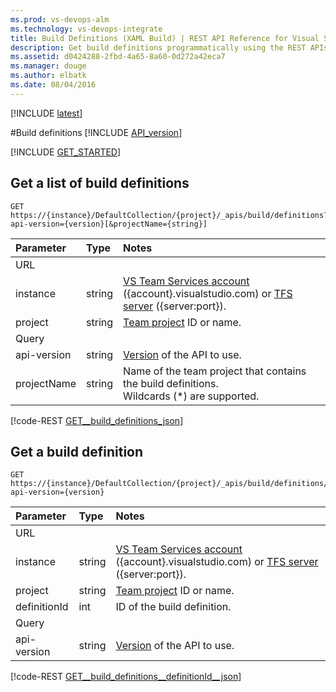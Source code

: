 ```yaml
---
ms.prod: vs-devops-alm
ms.technology: vs-devops-integrate
title: Build Definitions (XAML Build) | REST API Reference for Visual Studio Team Services and Team Foundation Server
description: Get build definitions programmatically using the REST APIs for Visual Studio Team Services and Team Foundation Server.
ms.assetid: d0424288-2fbd-4a65-8a60-0d272a42eca7
ms.manager: douge
ms.author: elbatk
ms.date: 08/04/2016
---
```


[!INCLUDE [latest](./_data/see-latest.md)]

#Build definitions
[!INCLUDE [API_version](../_data/version.md)]

[!INCLUDE [GET_STARTED](../_data/get-started.md)]

## Get a list of build definitions

```no-highlight
GET https://{instance}/DefaultCollection/{project}/_apis/build/definitions?api-version={version}[&projectName={string}]
```

| Parameter     | Type   | Notes
|:--------------|:-------|:------------
| URL
| instance      | string | [VS Team Services account](/integrate/get-started/rest/basics.md#vs-team-services) ({account}.visualstudio.com) or [TFS server](/integrate/get-started/rest/basics.md#tfs) ({server:port}).
| project       | string | [Team project](../tfs/projects.md) ID or name.
| Query
| api-version   | string | [Version](../../get-started/rest/basics.md#versions) of the API to use.
| projectName   | string | Name of the team project that contains the build definitions.<br/>Wildcards (*) are supported.

[!code-REST [GET__build_definitions_json](./_data/definitions/GET__build_definitions.json)]

## Get a build definition

```no-highlight
GET https://{instance}/DefaultCollection/{project}/_apis/build/definitions/{definitionId}?api-version={version}
```

| Parameter    | Type   | Notes
|:-------------|:-------|:------------
| URL
| instance     | string | [VS Team Services account](/integrate/get-started/rest/basics.md#vs-team-services) ({account}.visualstudio.com) or [TFS server](/integrate/get-started/rest/basics.md#tfs) ({server:port}).
| project      | string | [Team project](../tfs/projects.md) ID or name.
| definitionId | int    | ID of the build definition.
| Query
| api-version  | string | [Version](../../get-started/rest/basics.md#versions) of the API to use.

[!code-REST [GET__build_definitions__definitionId__json](./_data/definitions/GET__build_definitions__definitionId_.json)]


